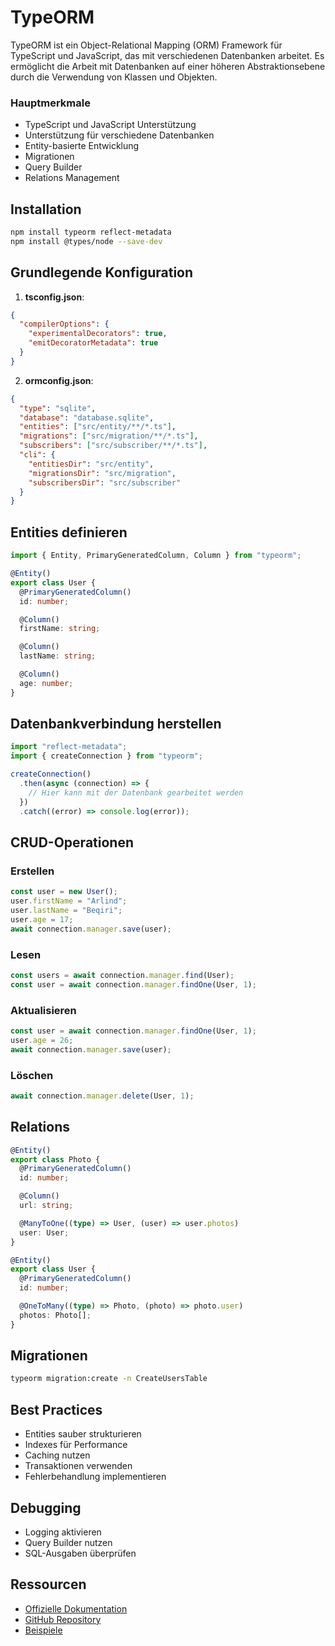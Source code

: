 # TypeORM

TypeORM ist ein Object-Relational Mapping (ORM) Framework für TypeScript und JavaScript, das mit verschiedenen Datenbanken arbeitet. Es ermöglicht die Arbeit mit Datenbanken auf einer höheren Abstraktionsebene durch die Verwendung von Klassen und Objekten.

### Hauptmerkmale

- TypeScript und JavaScript Unterstützung
- Unterstützung für verschiedene Datenbanken
- Entity-basierte Entwicklung
- Migrationen
- Query Builder
- Relations Management

## Installation

```bash
npm install typeorm reflect-metadata
npm install @types/node --save-dev
```

## Grundlegende Konfiguration

1. **tsconfig.json**:

```json
{
  "compilerOptions": {
    "experimentalDecorators": true,
    "emitDecoratorMetadata": true
  }
}
```

2. **ormconfig.json**:

```json
{
  "type": "sqlite",
  "database": "database.sqlite",
  "entities": ["src/entity/**/*.ts"],
  "migrations": ["src/migration/**/*.ts"],
  "subscribers": ["src/subscriber/**/*.ts"],
  "cli": {
    "entitiesDir": "src/entity",
    "migrationsDir": "src/migration",
    "subscribersDir": "src/subscriber"
  }
}
```

## Entities definieren

```typescript
import { Entity, PrimaryGeneratedColumn, Column } from "typeorm";

@Entity()
export class User {
  @PrimaryGeneratedColumn()
  id: number;

  @Column()
  firstName: string;

  @Column()
  lastName: string;

  @Column()
  age: number;
}
```

## Datenbankverbindung herstellen

```typescript
import "reflect-metadata";
import { createConnection } from "typeorm";

createConnection()
  .then(async (connection) => {
    // Hier kann mit der Datenbank gearbeitet werden
  })
  .catch((error) => console.log(error));
```

## CRUD-Operationen

### Erstellen

```typescript
const user = new User();
user.firstName = "Arlind";
user.lastName = "Beqiri";
user.age = 17;
await connection.manager.save(user);
```

### Lesen

```typescript
const users = await connection.manager.find(User);
const user = await connection.manager.findOne(User, 1);
```

### Aktualisieren

```typescript
const user = await connection.manager.findOne(User, 1);
user.age = 26;
await connection.manager.save(user);
```

### Löschen

```typescript
await connection.manager.delete(User, 1);
```

## Relations

```typescript
@Entity()
export class Photo {
  @PrimaryGeneratedColumn()
  id: number;

  @Column()
  url: string;

  @ManyToOne((type) => User, (user) => user.photos)
  user: User;
}

@Entity()
export class User {
  @PrimaryGeneratedColumn()
  id: number;

  @OneToMany((type) => Photo, (photo) => photo.user)
  photos: Photo[];
}
```

## Migrationen

```bash
typeorm migration:create -n CreateUsersTable
```

## Best Practices

- Entities sauber strukturieren
- Indexes für Performance
- Caching nutzen
- Transaktionen verwenden
- Fehlerbehandlung implementieren

## Debugging

- Logging aktivieren
- Query Builder nutzen
- SQL-Ausgaben überprüfen

## Ressourcen

- [Offizielle Dokumentation](https://typeorm.io/)
- [GitHub Repository](https://github.com/typeorm/typeorm)
- [Beispiele](https://github.com/typeorm/typeorm/tree/master/sample)
